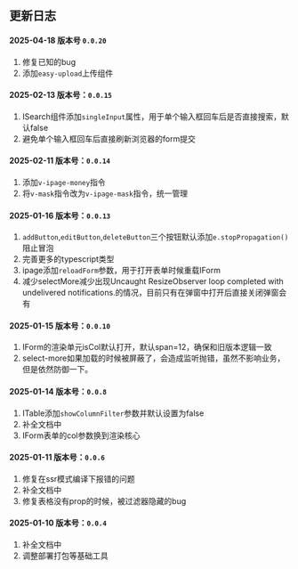 ## 更新日志

#### 2025-04-18 版本号 `0.0.20`
1. 修复已知的bug
2. 添加`easy-upload`上传组件

#### 2025-02-13 版本号：`0.0.15`
1. ISearch组件添加`singleInput`属性，用于单个输入框回车后是否直接搜索，默认false
2. 避免单个输入框回车后直接刷新浏览器的form提交

#### 2025-02-11 版本号：`0.0.14`
1. 添加`v-ipage-money`指令
2. 将`v-mask`指令改为`v-ipage-mask`指令，统一管理



#### 2025-01-16 版本号：`0.0.13`
1. `addButton`,`editButton`,`deleteButton`三个按钮默认添加`e.stopPropagation()`阻止冒泡
2. 完善更多的typescript类型
3. ipage添加`reloadForm`参数，用于打开表单时候重载IForm
4. 减少selectMore减少出现Uncaught ResizeObserver loop completed with undelivered notifications.的情况，目前只有在弹窗中打开后直接关闭弹窗会有

#### 2025-01-15 版本号：`0.0.10`
1. IForm的渲染单元isCol默认打开，默认span=12，确保和旧版本逻辑一致
2. select-more如果加载的时候被屏蔽了，会造成监听抛错，虽然不影响业务，但是依然防御一下。

#### 2025-01-14 版本号：`0.0.8`
1. ITable添加`showColumnFilter`参数并默认设置为false
2. 补全文档中
3. IForm表单的col参数换到渲染核心

#### 2025-01-11 版本号：`0.0.6`
1. 修复在ssr模式编译下报错的问题
2. 补全文档中
3. 修复表格没有prop的时候，被过滤器隐藏的bug

#### 2025-01-10 版本号：`0.0.4`
1. 补全文档中
2. 调整部署打包等基础工具

